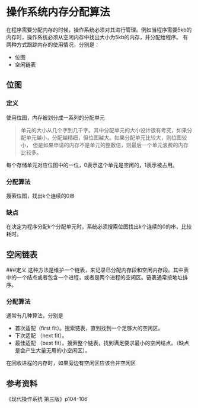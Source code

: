 操作系统内存分配算法
=============

在程序需要分配内存的时候，操作系统必须对其进行管理。例如当程序需要5kb的内存时，操作系统必须从空闲内存中找出大小为5kb的内存，并分配给程序。
有两种方式跟踪内存的使用情况，分别是：

* 位图
* 空闲链表

## 位图

### 定义
使用位图，内存被划分成一系列的分配单元
> 单元的大小从几个字到几千字。其中分配单元的大小设计很有考究，如果分配单元越小，分配越精细，但位图越大。如果分配单元比较大，则位图较小，
但是如果申请的内存不是单元的整数倍，则最后一个单元浪费的内存比较多。

每个存储单元对应位图中的一位，0表示这个单元是空闲的，1表示被占用。

### 分配算法
搜索位图，找出k个连续的0串

### 缺点

在决定为程序分配k个分配单元时，系统必须搜索位图找出k个连续的0的串，比较耗时。

## 空闲链表

###定义
这种方法是维护一个链表，来记录已分配内存段和空闲内存段。其中表中的一个结点或者包含一个进程，或者是两个进程的空闲区。链表通常按地址排序。

### 分配算法
通常有几种算法，分别是

* 首次适配（first fit）。搜索链表，直到找到一个足够大的空闲区。
* 下次适配 （next fit）。
* 最佳适配 （best fit）。搜索整个链表，找到满足要求最小的空闲结点。（缺点是会产生大量无用的小空闲区）。

在回收进程的内存时，如果旁边有空闲区应该合并空闲区

## 参考资料

《现代操作系统 第三版》p104-106